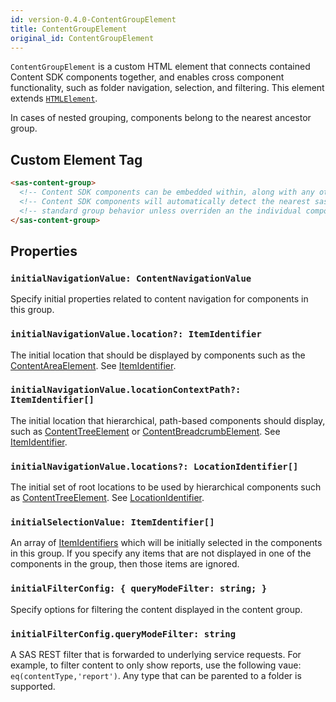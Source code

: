 ```yaml
---
id: version-0.4.0-ContentGroupElement
title: ContentGroupElement
original_id: ContentGroupElement
---
```


`ContentGroupElement` is a custom HTML element that connects contained Content SDK components together, and enables cross component functionality, such as folder navigation, selection, and filtering.  This element extends <a target="_blank" href="https://developer.mozilla.org/en-US/docs/Web/API/HTMLElement">`HTMLElement`</a>.

In cases of nested grouping, components belong to the nearest ancestor group.

## Custom Element Tag

```html
<sas-content-group>
  <!-- Content SDK components can be embedded within, along with any other markup for the page -->
  <!-- Content SDK components will automatically detect the nearest sas-content-group and use -->
  <!-- standard group behavior unless overriden an the individual component level -->
</sas-content-group>
```

## Properties

### `initialNavigationValue: ContentNavigationValue`

Specify initial properties related to content navigation for components in this group.

### `initialNavigationValue.location?: ItemIdentifier`

The initial location that should be displayed by components such as the [ContentAreaElement](ContentAreaElement.md). See [ItemIdentifier](ItemIdentifier.md).

### `initialNavigationValue.locationContextPath?: ItemIdentifier[]`

The initial location that hierarchical, path-based components should display, such as [ContentTreeElement](ContentTreeElement.md) or [ContentBreadcrumbElement](ContentBreadcrumbElement.md). See [ItemIdentifier](ItemIdentifier.md).

### `initialNavigationValue.locations?: LocationIdentifier[]`

The initial set of root locations to be used by hierarchical components such as [ContentTreeElement](ContentTreeElement.md). See [LocationIdentifier](LocationIdentifier.md).

### `initialSelectionValue: ItemIdentifier[]`

An array of [ItemIdentifiers](ItemIdentifier.md) which will be initially selected in the components in this group. If you specify any items that are not displayed in one of the components in the group, then those items are ignored.

### `initialFilterConfig: { queryModeFilter: string; }`

Specify options for filtering the content displayed in the content group.

### `initialFilterConfig.queryModeFilter: string`

A SAS REST filter that is forwarded to underlying service requests. For example, to filter content to only show reports, use the following vaue: `eq(contentType,'report')`. Any type that can be parented to a folder is supported.
